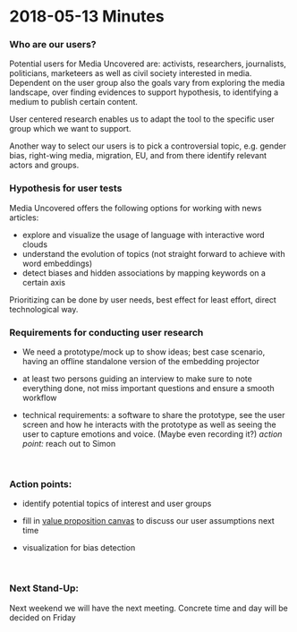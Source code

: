 # 2018-05-13 Minutes

### Who are our users?

Potential users for Media Uncovered are: activists, researchers, journalists, politicians, marketeers as well as civil society interested in media.
Dependent on the user group also the goals vary from exploring the media landscape, over finding evidences to support hypothesis, to identifying a medium to publish certain content.

User centered research enables us to adapt the tool to the specific user group which we want to support.

Another way to select our users is to pick a controversial topic, e.g. gender bias, right-wing media, migration, EU, and from there identify relevant actors and groups.



### Hypothesis for user tests

Media Uncovered offers the following options for working with news articles:

- explore and visualize the usage of language with interactive word clouds
- understand the evolution of topics (not straight forward to achieve with word embeddings)
- detect biases and hidden associations by mapping keywords on a certain axis

Prioritizing can be done by user needs, best effect for least effort, direct technological way. 



### Requirements for conducting user research

- We need a prototype/mock up to show ideas; best case scenario, having an offline standalone version of the embedding projector

- at least two persons guiding an interview to make sure to note everything done, not miss important questions and ensure a smooth workflow

- technical requirements: a software to share the prototype, see the user screen and how he interacts with the prototype as well as seeing the user to capture emotions and voice. (Maybe even recording it?)
  *action point:* reach out to Simon

  ​

### Action points:

- identify potential topics of interest and user groups

- fill in [value proposition canvas](https://strategyzer.com/canvas/value-proposition-canvas) to discuss our user assumptions next time

- visualization for bias detection

  ​

### Next Stand-Up:

Next weekend we will have the next meeting. Concrete time and day will be decided on Friday

